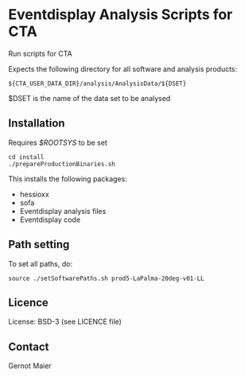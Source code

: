 # Eventdisplay Analysis Scripts for CTA

Run scripts for CTA

Expects the following directory for all software and analysis products:

```
${CTA_USER_DATA_DIR}/analysis/AnalysisData/${DSET}
```

$DSET is the name of the data set to be analysed

## Installation

Requires *$ROOTSYS* to be set

```
cd install
./prepareProductionBinaries.sh

```

This installs the following packages:
- hessioxx
- sofa
- Eventdisplay analysis files
- Eventdisplay code

## Path setting

To set all paths, do:

 ```
source ./setSoftwarePaths.sh prod5-LaPalma-20deg-v01-LL
```


## Licence

License: BSD-3 (see LICENCE file)

## Contact

Gernot Maier
